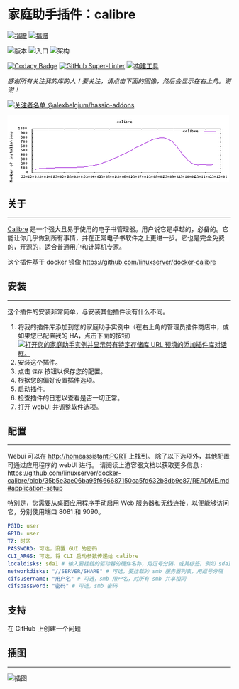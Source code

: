 # 家庭助手插件：calibre

[![捐赠][donation-badge]](https://www.buymeacoffee.com/alexbelgium)
[![捐赠][paypal-badge]](https://www.paypal.com/donate/?hosted_button_id=DZFULJZTP3UQA)

![版本](https://img.shields.io/badge/dynamic/json?label=Version&query=%24.version&url=https%3A%2F%2Fraw.githubusercontent.com%2Falexbelgium%2Fhassio-addons%2Fmaster%2Fcalibre%2Fconfig.json)
![入口](https://img.shields.io/badge/dynamic/json?label=Ingress&query=%24.ingress&url=https%3A%2F%2Fraw.githubusercontent.com%2Falexbelgium%2Fhassio-addons%2Fmaster%2Fcalibre%2Fconfig.json)
![架构](https://img.shields.io/badge/dynamic/json?color=success&label=Arch&query=%24.arch&url=https%3A%2F%2Fraw.githubusercontent.com%2Falexbelgium%2Fhassio-addons%2Fmaster%2Fcalibre%2Fconfig.json)

[![Codacy Badge](https://app.codacy.com/project/badge/Grade/9c6cf10bdbba45ecb202d7f579b5be0e)](https://www.codacy.com/gh/alexbelgium/hassio-addons/dashboard?utm_source=github.com&utm_medium=referral&utm_content=alexbelgium/hassio-addons&utm_campaign=Badge_Grade)
[![GitHub Super-Linter](https://img.shields.io/github/actions/workflow/status/alexbelgium/hassio-addons/weekly-supelinter.yaml?label=Lint%20code%20base)](https://github.com/alexbelgium/hassio-addons/actions/workflows/weekly-supelinter.yaml)
[![构建工具](https://img.shields.io/github/actions/workflow/status/alexbelgium/hassio-addons/onpush_builder.yaml?label=构建工具)](https://github.com/alexbelgium/hassio-addons/actions/workflows/onpush_builder.yaml)

[donation-badge]: https://img.shields.io/badge/Buy%20me%20a%20coffee%20(no%20paypal)-%23d32f2f?logo=buy-me-a-coffee&style=flat&logoColor=white
[paypal-badge]: https://img.shields.io/badge/Buy%20me%20a%20coffee%20with%20Paypal-0070BA?logo=paypal&style=flat&logoColor=white

_感谢所有关注我的库的人！要关注，请点击下面的图像，然后会显示在右上角。谢谢！_

[![关注者名单 @alexbelgium/hassio-addons](https://raw.githubusercontent.com/alexbelgium/hassio-addons/master/.github/stars2.svg)](https://github.com/alexbelgium/hassio-addons/stargazers)

![下载量演变](https://raw.githubusercontent.com/alexbelgium/hassio-addons/master/calibre/stats.png)

## 关于

---

[Calibre](https://calibre-ebook.com/) 是一个强大且易于使用的电子书管理器。用户说它是卓越的，必备的。它能让你几乎做到所有事情，并在正常电子书软件之上更进一步。它也是完全免费的，开源的，适合普通用户和计算机专家。

这个插件基于 docker 镜像 https://github.com/linuxserver/docker-calibre

## 安装

---

这个插件的安装非常简单，与安装其他插件没有什么不同。

1. 将我的插件库添加到您的家庭助手实例中（在右上角的管理员插件商店中，或如果您已配置我的 HA，点击下面的按钮）
   [![打开您的家庭助手实例并显示带有特定存储库 URL 预填的添加插件库对话框。](https://my.home-assistant.io/badges/supervisor_add_addon_repository.svg)](https://my.home-assistant.io/redirect/supervisor_add_addon_repository/?repository_url=https%3A%2F%2Fgithub.com%2Falexbelgium%2Fhassio-addons)
1. 安装这个插件。
1. 点击 `保存` 按钮以保存您的配置。
1. 根据您的偏好设置插件选项。
1. 启动插件。
1. 检查插件的日志以查看是否一切正常。
1. 打开 webUI 并调整软件选项。

## 配置

---

Webui 可以在 <http://homeassistant:PORT> 上找到。
除了以下选项外，其他配置可通过应用程序的 webUI 进行。
请阅读上游容器文档以获取更多信息 : https://github.com/linuxserver/docker-calibre/blob/35b5e3ae06ba95f666687150ca5fd632b8db9e87/README.md#application-setup

特别是，您需要从桌面应用程序手动启用 Web 服务器和无线连接，以便能够访问它，分别使用端口 8081 和 9090。

```yaml
PGID: user
GPID: user
TZ: 时区
PASSWORD: 可选，设置 GUI 的密码
CLI_ARGS: 可选，将 CLI 启动参数传递给 calibre
localdisks: sda1 # 输入要挂载的驱动器的硬件名称，用逗号分隔，或其标签。例如 sda1, sdb1, MYNAS...
networkdisks: "//SERVER/SHARE" # 可选，要挂载的 smb 服务器列表，用逗号分隔
cifsusername: "用户名" # 可选，smb 用户名，对所有 smb 共享相同
cifspassword: "密码" # 可选，smb 密码
```

## 支持

在 GitHub 上创建一个问题

## 插图

---

![插图](https://calibre.com/img/slider/artistdetails.png)

[代码库]: https://github.com/alexbelgium/hassio-addons